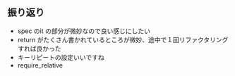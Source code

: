## 振り返り
* spec のit の部分が微妙なので良い感じにしたい
* return がたくさん書かれているところが微妙、途中で１回リファクタリングすれば良かった
* キーリピートの設定いいですね
* require_relative
